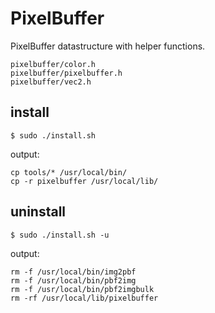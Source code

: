# PixelBuffer

PixelBuffer datastructure with helper functions.

	pixelbuffer/color.h
	pixelbuffer/pixelbuffer.h
	pixelbuffer/vec2.h

## install

	$ sudo ./install.sh

output:

	cp tools/* /usr/local/bin/
	cp -r pixelbuffer /usr/local/lib/

## uninstall

	$ sudo ./install.sh -u

output:

	rm -f /usr/local/bin/img2pbf
	rm -f /usr/local/bin/pbf2img
	rm -f /usr/local/bin/pbf2imgbulk
	rm -rf /usr/local/lib/pixelbuffer
